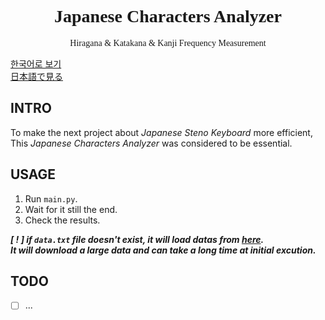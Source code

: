 <h1 align="center" style="font-family: Georgia">Japanese Characters Analyzer</h1>
<p align="center" style="font-family: Verdana">Hiragana & Katakana & Kanji Frequency Measurement</p>

[한국어로 보기](docs/README_ko.md)\
[日本語で見る](docs/README_ja.md)


## INTRO
To make the next project about _Japanese Steno Keyboard_ more efficient, This _Japanese Characters Analyzer_ was considered to be essential.

## USAGE
1. Run `main.py`.
2. Wait for it still the end.
3. Check the results.

_**[ ! ] if `data.txt` file doesn't exist, it will load datas from [here](https://huggingface.co/datasets/izumi-lab/llm-japanese-dataset).\
It will download a large data and can take a long time at initial excution.**_


## TODO
- [ ] ...